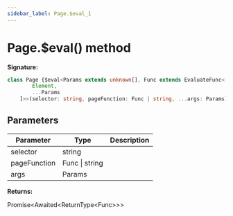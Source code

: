 ```yaml
---
sidebar_label: Page.$eval_1
---
```

# Page.$eval() method

**Signature:**

```typescript
class Page {$eval<Params extends unknown[], Func extends EvaluateFunc<[Element, ...Params]> = EvaluateFunc<[
        Element,
        ...Params
    ]>>(selector: string, pageFunction: Func | string, ...args: Params): Promise<Awaited<ReturnType<Func>>>;}
```

## Parameters

|  Parameter | Type | Description |
|  --- | --- | --- |
|  selector | string |  |
|  pageFunction | Func \| string |  |
|  args | Params |  |

**Returns:**

Promise&lt;Awaited&lt;ReturnType&lt;Func&gt;&gt;&gt;

